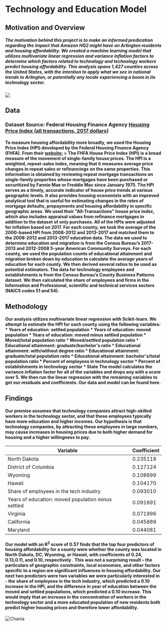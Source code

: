 # Technology and Education Model
  
## Motivation and Overview
  
##### The motivation behind this project is to make an informed predication regarding the impact that Amazon HQ2 might have on Arlington residents and housing affordability. We created a machine learning model that utilizes multivariate linear regression and variance inflation factors to determine which factors related to technology and technology workers predict housing affordability. This analysis spans 1,427 counties across the United States, with the intention to apply what we see in national trends to Arlington, or potentially any locale experiencing a boom in its technology sector.

<noscript>[![ ](https://public.tableau.com/static/images/YH/YHBDZG2J3/1_rss.png)](#)</noscript>

<object class="tableauViz" style="display:none;"><param name="host_url" value="https%3A%2F%2Fpublic.tableau.com%2F"> <param name="embed_code_version" value="3"> <param name="path" value="shared/YHBDZG2J3"> <param name="toolbar" value="yes"> <param name="static_image" value="https://public.tableau.com/static/images/YH/YHBDZG2J3/1.png"> <param name="animate_transition" value="yes"> <param name="display_static_image" value="yes"> <param name="display_spinner" value="yes"> <param name="display_overlay" value="yes"> <param name="display_count" value="yes"> <param name="filter" value="publish=yes"></object></div>

## Data

### Dataset Source: Federal Housing Finance Agency [Housing Price Index (all transactions, 2017 dollars)](https://www.fhfa.gov/hpi)

#### To measure housing affordability more broadly, we used the Housing Price Index (HPI) developed by the Federal Housing Finance Agency (FHFA). From their [website:](https://www.fhfa.gov/DataTools/Downloads/Pages/House-Price-Index.aspx) > The FHFA House Price Index (HPI) is a broad measure of the movement of single-family house prices. The HPI is a weighted, repeat-sales index, meaning that it measures average price changes in repeat sales or refinancings on the same properties. This information is obtained by reviewing repeat mortgage transactions on single-family properties whose mortgages have been purchased or securitized by Fannie Mae or Freddie Mac since January 1975\. The HPI serves as a timely, accurate indicator of house price trends at various geographic levels. It also provides housing economists with an improved analytical tool that is useful for estimating changes in the rates of mortgage defaults, prepayments and housing affordability in specific geographic areas. We used their "All-Transactions" house price index, which also includes appraisal values from refinance mortgages in addition to the dataset of only purchases. All of the HPIs were adjusted for inflation based on 2017\. For each county, we took the average of the 2000-based HPI from 2008-2012 and 2013-2017 and matched them to the 2008-2012 and 2013-2017 education data. The data we used to determine education and migration is from the Census Bureau’s 2017-2013 and 2012-2008 5-year American Community Surveys. For each county, we used the population counts of educational attainment and migration broken down by education to calculate the average years of education for each county. We then derived several ratios to be used as potential estimators. The data for technology employees and establishments is from the Census Bureau’s County Business Patterns dataset. We then calculated the share of employees and firms in the Information and Professional, scientific and technical services sectors (NAICS codes 51 and 54).

## Methodology

#### Our analysis utilizes multivariate linear regression with Scikit-learn. We attempt to estimate the HPI for each county using the following variables: * Years of education: settled population * Years of education: moved population * Years of education: moved minus settled population * Moved/total population ratio * Moved/settled population ratio * Educational attainment: graduate/bachelor's ratio * Educational attainment: with/without degree ratio * Educational attainment: graduate/total population ratio * Educational attainment: bachelor's/total population ratio * Percent of employees in technology sector * Percent of establishments in technology sector * State The model calculates the variance inflation factor for all of the variables and drops any with a score over 5\. We then run the linear regression with the remaining variables to get our residuals and coefficients. Our data and model can be found here.</div>

## Findings

#### Our premise assumes that technology companies attract high-skilled workers in the technology sector, and that these employees typically have more education and higher incomes. Our hypothesis is that technology companies, by attracting these employees in large numbers, may cause increases in housing prices due to both higher demand for housing and a higher willingness to pay.

<table border="0" class="table table-striped">

<thead>

<tr style="text-align: center;">

<th>Variable</th>

<th>Coefficient</th>

</tr>

</thead>

<tbody>

<tr>

<td>North Dakota</td>

<td>0.235118</td>

</tr>

<tr>

<td>District of Columbia</td>

<td>0.127124</td>

</tr>

<tr>

<td>Wyoming</td>

<td>0.108699</td>

</tr>

<tr>

<td>Hawaii</td>

<td>0.104170</td>

</tr>

<tr>

<td>Share of employees in the tech industry</td>

<td>0.093010</td>

</tr>

<tr>

<td>Years of education: moved population minus settled</td>

<td>0.091691</td>

</tr>

<tr>

<td>Virginia</td>

<td>0.071996</td>

</tr>

<tr>

<td>California</td>

<td>0.045889</td>

</tr>

<tr>

<td>Maryland</td>

<td>0.044081</td>

</tr>

</tbody>

</table>

</center>

</div>

</div>

#### Our model with an R<sup>2</sup> score of 0.57 finds that the top four predictors of housing affordability for a county were whether the county was located in North Dakota, DC, Wyoming, or Hawaii, with coefficients of 0.24, 0.13,0.11, and 0.10, respectively . This was not a surprising result – the particulars of geographic constraints, local economies, and other factors specific to a region are significant influences in housing affordability. Our next two predictors were two variables we were particularly interested in - the share of employees in the tech industry, which predicted a 0.10 increase in the HPI, and the difference in year of education between the moved and settled populations, which predicted a 0.10 increase. This would imply that an increase in the concentration of workers in the technology sector and a more educated population of new residents both predict higher housing prices and therefore lower affordability.

![Chania](img/residuals.png)

